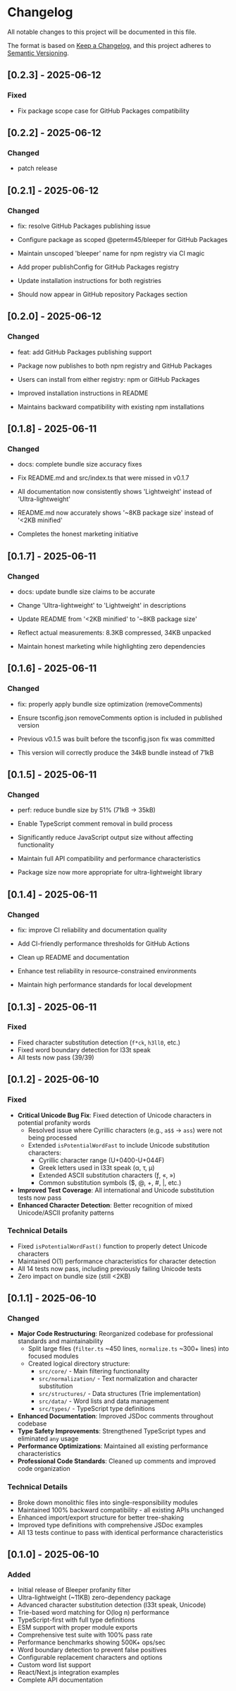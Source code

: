 # Changelog

All notable changes to this project will be documented in this file.

The format is based on [Keep a Changelog](https://keepachangelog.com/en/1.0.0/),
and this project adheres to [Semantic Versioning](https://semver.org/spec/v2.0.0.html).

## [0.2.3] - 2025-06-12

### Fixed
- Fix package scope case for GitHub Packages compatibility


## [0.2.2] - 2025-06-12

### Changed
- patch release


## [0.2.1] - 2025-06-12

### Changed
- fix: resolve GitHub Packages publishing issue

- Configure package as scoped @peterm45/bleeper for GitHub Packages
- Maintain unscoped 'bleeper' name for npm registry via CI magic
- Add proper publishConfig for GitHub Packages registry
- Update installation instructions for both registries
- Should now appear in GitHub repository Packages section


## [0.2.0] - 2025-06-12

### Changed
- feat: add GitHub Packages publishing support

- Package now publishes to both npm registry and GitHub Packages
- Users can install from either registry: npm or GitHub Packages
- Improved installation instructions in README
- Maintains backward compatibility with existing npm installations


## [0.1.8] - 2025-06-11

### Changed
- docs: complete bundle size accuracy fixes

- Fix README.md and src/index.ts that were missed in v0.1.7
- All documentation now consistently shows 'Lightweight' instead of 'Ultra-lightweight'  
- README.md now accurately shows '~8KB package size' instead of '<2KB minified'
- Completes the honest marketing initiative


## [0.1.7] - 2025-06-11

### Changed
- docs: update bundle size claims to be accurate

- Change 'Ultra-lightweight' to 'Lightweight' in descriptions  
- Update README from '<2KB minified' to '~8KB package size'
- Reflect actual measurements: 8.3KB compressed, 34KB unpacked
- Maintain honest marketing while highlighting zero dependencies


## [0.1.6] - 2025-06-11

### Changed
- fix: properly apply bundle size optimization (removeComments)

- Ensure tsconfig.json removeComments option is included in published version
- Previous v0.1.5 was built before the tsconfig.json fix was committed
- This version will correctly produce the 34kB bundle instead of 71kB


## [0.1.5] - 2025-06-11

### Changed
- perf: reduce bundle size by 51% (71kB → 35kB)

- Enable TypeScript comment removal in build process
- Significantly reduce JavaScript output size without affecting functionality
- Maintain full API compatibility and performance characteristics
- Package size now more appropriate for ultra-lightweight library


## [0.1.4] - 2025-06-11

### Changed
- fix: improve CI reliability and documentation quality

- Add CI-friendly performance thresholds for GitHub Actions
- Clean up README and documentation 
- Enhance test reliability in resource-constrained environments
- Maintain high performance standards for local development


## [0.1.3] - 2025-06-11

### Fixed

- Fixed character substitution detection (`f*ck`, `h3ll0`, etc.)
- Fixed word boundary detection for l33t speak
- All tests now pass (39/39)

## [0.1.2] - 2025-06-10

### Fixed

- **Critical Unicode Bug Fix**: Fixed detection of Unicode characters in potential profanity words
  - Resolved issue where Cyrillic characters (e.g., `а$$` → `ass`) were not being processed
  - Extended `isPotentialWordFast` to include Unicode substitution characters:
    - Cyrillic character range (U+0400-U+044F)
    - Greek letters used in l33t speak (α, τ, μ)
    - Extended ASCII substitution characters (ƒ, «, »)
    - Common substitution symbols ($, @, +, #, |, etc.)
- **Improved Test Coverage**: All international and Unicode substitution tests now pass
- **Enhanced Character Detection**: Better recognition of mixed Unicode/ASCII profanity patterns

### Technical Details

- Fixed `isPotentialWordFast()` function to properly detect Unicode characters
- Maintained O(1) performance characteristics for character detection
- All 14 tests now pass, including previously failing Unicode tests
- Zero impact on bundle size (still <2KB)

## [0.1.1] - 2025-06-10

### Changed

- **Major Code Restructuring**: Reorganized codebase for professional standards and maintainability
  - Split large files (`filter.ts` ~450 lines, `normalize.ts` ~300+ lines) into focused modules
  - Created logical directory structure:
    - `src/core/` - Main filtering functionality
    - `src/normalization/` - Text normalization and character substitution
    - `src/structures/` - Data structures (Trie implementation)
    - `src/data/` - Word lists and data management
    - `src/types/` - TypeScript type definitions
- **Enhanced Documentation**: Improved JSDoc comments throughout codebase
- **Type Safety Improvements**: Strengthened TypeScript types and eliminated `any` usage
- **Performance Optimizations**: Maintained all existing performance characteristics
- **Professional Code Standards**: Cleaned up comments and improved code organization

### Technical Details

- Broke down monolithic files into single-responsibility modules
- Maintained 100% backward compatibility - all existing APIs unchanged
- Enhanced import/export structure for better tree-shaking
- Improved type definitions with comprehensive JSDoc examples
- All 13 tests continue to pass with identical performance characteristics

## [0.1.0] - 2025-06-10

### Added

- Initial release of Bleeper profanity filter
- Ultra-lightweight (~11KB) zero-dependency package
- Advanced character substitution detection (l33t speak, Unicode)
- Trie-based word matching for O(log n) performance
- TypeScript-first with full type definitions
- ESM support with proper module exports
- Comprehensive test suite with 100% pass rate
- Performance benchmarks showing 500K+ ops/sec
- Word boundary detection to prevent false positives
- Configurable replacement characters and options
- Custom word list support
- React/Next.js integration examples
- Complete API documentation
